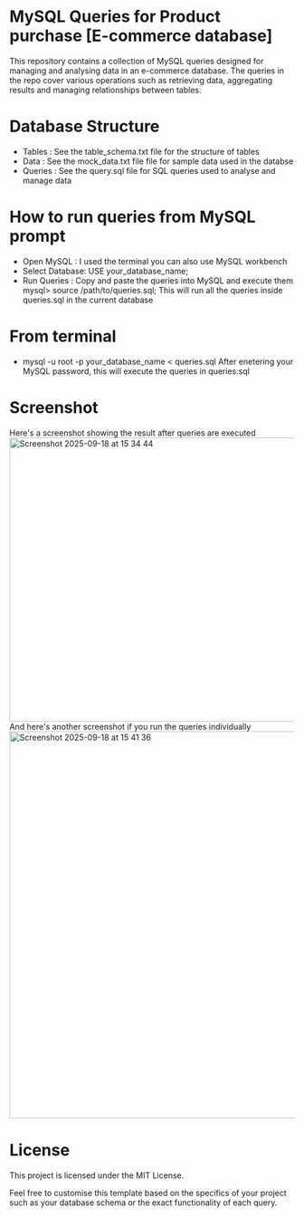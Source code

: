 #  MySQL Queries for Product purchase [E-commerce database]
This repository contains a collection of MySQL queries designed for managing and analysing data in an e-commerce database. The queries in the repo cover various operations such as retrieving data, aggregating results and managing relationships between tables.

# Database Structure
- Tables : See the table_schema.txt file for the structure of tables
- Data : See the mock_data.txt file file for sample data used in the databse
- Queries : See the query.sql file for SQL queries used to analyse and manage data

# How to run queries from MySQL prompt
- Open MySQL : I used the terminal you can also use MySQL workbench 
- Select Database: USE your_database_name;
- Run Queries : Copy and paste the queries into MySQL and execute them
mysql> source /path/to/queries.sql;
This will run all the queries inside queries.sql in the current database

# From terminal
- mysql -u root -p your_database_name < queries.sql
  After enetering your MySQL password, this will execute the queries in queries.sql
  
# Screenshot
Here's a screenshot showing the result after queries are executed
  <img width="871" height="502" alt="Screenshot 2025-09-18 at 15 34 44" src="https://github.com/user-attachments/assets/e65fab36-a224-4d0f-adc7-a41819990fa4" />
And here's another screenshot if you run the queries individually
<img width="862" height="684" alt="Screenshot 2025-09-18 at 15 41 36" src="https://github.com/user-attachments/assets/16c114de-a739-46b1-9131-6f1a1bebca88" />

# License
This project is licensed under the MIT License. 

Feel free to customise this template based on the specifics of your project such as your database schema or the exact functionality of each query.
